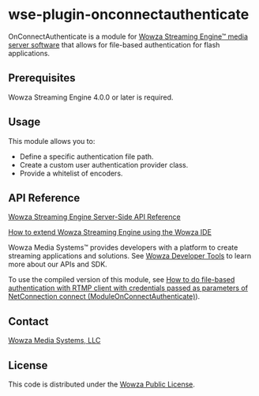 # wse-plugin-onconnectauthenticate
OnConnectAuthenticate is a module for [Wowza Streaming Engine™ media server software](https://www.wowza.com/products/streaming-engine) that allows for file-based authentication for flash applications.

## Prerequisites

Wowza Streaming Engine 4.0.0 or later is required.

## Usage

This module allows you to:

* Define a specific authentication file path.
* Create a custom user authentication provider class.
* Provide a whitelist of encoders.

## API Reference

[Wowza Streaming Engine Server-Side API Reference](https://www.wowza.com/resources/WowzaStreamingEngine_ServerSideAPI.pdf)

[How to extend Wowza Streaming Engine using the Wowza IDE](https://www.wowza.com/forums/content.php?759-How-to-extend-Wowza-Streaming-Engine-using-the-Wowza-IDE)

Wowza Media Systems™ provides developers with a platform to create streaming applications and solutions. See [Wowza Developer Tools](https://www.wowza.com/resources/developers) to learn more about our APIs and SDK.

To use the compiled version of this module, see [How to do file-based authentication with RTMP client with credentials passed as parameters of NetConnection connect (ModuleOnConnectAuthenticate)](https://www.wowza.com/forums/content.php?160-How-to-do-file-based-authentication-with-RTMP-client-with-credentials-passed-as-parameters-of-NetConnection-connect-(ModuleOnConnectAuthenticate))).

## Contact

[Wowza Media Systems, LLC](https://www.wowza.com/contact)

## License

This code is distributed under the [Wowza Public License](https://github.com/WowzaMediaSystems/wse-plugin-onconnectauthenticate/blob/master/LICENSE.txt).

